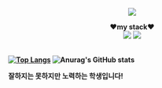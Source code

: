 
<p align="center">
<img src="https://capsule-render.vercel.app/api?type=waving&color=auto&height=300&section=header&text=yellow0104&fontSize=80" />
</p>


<p align="center">
<strong>❤️my stack❤️<strong/><br>
<img src="https://img.shields.io/badge/-python-blue?style=flat-square&logo=Python&logoColor=white"/>
<img src="https://img.shields.io/badge/-javascript-yellow?style=flat-square&logo=javascript&logoColor=white"/><br><br>

[![Top Langs](https://github-readme-stats.vercel.app/api/top-langs/?username=yellow0104)](https://github.com/anuraghazra/github-readme-stats)
![Anurag's GitHub stats](https://github-readme-stats.vercel.app/api?username=yellow0104&show_icons=true&theme=radical)
 
  
 <strong>잘하지는 못하지만 노력하는 학생입니다!<strong/>
</p>
